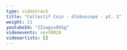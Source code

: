 ```yaml
---
type: videotrack
title: "Collectif Coin - Globoscope - pt. 1"
weight: 11
youtubeId: "2Ziwgsx9XSg"
videoevents: vevt0028
videoartists: []
---
```

